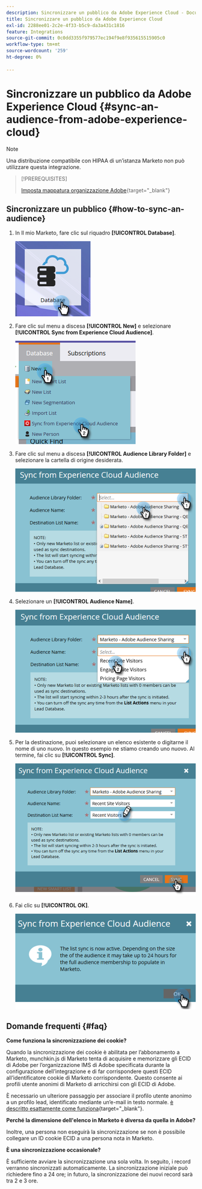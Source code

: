 ```yaml
---
description: Sincronizzare un pubblico da Adobe Experience Cloud - Documentazione Marketo - Documentazione del prodotto
title: Sincronizzare un pubblico da Adobe Experience Cloud
exl-id: 2288ee01-2c2e-4f33-b5c9-da3a431c1816
feature: Integrations
source-git-commit: 0c0dd3355f979577ec194f9e8f935615515905c0
workflow-type: tm+mt
source-wordcount: '259'
ht-degree: 0%

---
```


# Sincronizzare un pubblico da Adobe Experience Cloud {#sync-an-audience-from-adobe-experience-cloud}

>[!NOTE]
>
>Una distribuzione compatibile con HIPAA di un’istanza Marketo non può utilizzare questa integrazione.

>[!PREREQUISITES]
>
>[Imposta mappatura organizzazione Adobe](/help/marketo/product-docs/adobe-experience-cloud-integrations/set-up-adobe-organization-mapping.md){target="_blank"}

## Sincronizzare un pubblico {#how-to-sync-an-audience}

1. In Il mio Marketo, fare clic sul riquadro **[!UICONTROL Database]**.

   ![](assets/sync-an-audience-from-adobe-experience-cloud-1.png)

1. Fare clic sul menu a discesa **[!UICONTROL New]** e selezionare **[!UICONTROL Sync from Experience Cloud Audience]**.

   ![](assets/sync-an-audience-from-adobe-experience-cloud-2.png)

1. Fare clic sul menu a discesa **[!UICONTROL Audience Library Folder]** e selezionare la cartella di origine desiderata.

   ![](assets/sync-an-audience-from-adobe-experience-cloud-3.png)

1. Selezionare un **[!UICONTROL Audience Name]**.

   ![](assets/sync-an-audience-from-adobe-experience-cloud-4.png)

1. Per la destinazione, puoi selezionare un elenco esistente o digitarne il nome di uno nuovo. In questo esempio ne stiamo creando uno nuovo. Al termine, fai clic su **[!UICONTROL Sync]**.

   ![](assets/sync-an-audience-from-adobe-experience-cloud-5.png)

1. Fai clic su **[!UICONTROL OK]**.

   ![](assets/sync-an-audience-from-adobe-experience-cloud-6.png)

## Domande frequenti {#faq}

**Come funziona la sincronizzazione dei cookie?**

Quando la sincronizzazione dei cookie è abilitata per l’abbonamento a Marketo, munchkin.js di Marketo tenta di acquisire e memorizzare gli ECID di Adobe per l’organizzazione IMS di Adobe specificata durante la configurazione dell’integrazione e di far corrispondere questi ECID all’identificatore cookie di Marketo corrispondente. Questo consente ai profili utente anonimi di Marketo di arricchirsi con gli ECID di Adobe.

È necessario un ulteriore passaggio per associare il profilo utente anonimo a un profilo lead, identificato mediante un’e-mail in testo normale. [ è descritto esattamente come funziona](/help/marketo/product-docs/reporting/basic-reporting/report-activity/tracking-anonymous-activity-and-people.md){target="_blank"}.

**Perché la dimensione dell&#39;elenco in Marketo è diversa da quella in Adobe?**

Inoltre, una persona non eseguirà la sincronizzazione se non è possibile collegare un ID cookie ECID a una persona nota in Marketo.

**È una sincronizzazione occasionale?**

È sufficiente avviare la sincronizzazione una sola volta. In seguito, i record verranno sincronizzati automaticamente. La sincronizzazione iniziale può richiedere fino a 24 ore; in futuro, la sincronizzazione dei nuovi record sarà tra 2 e 3 ore.
